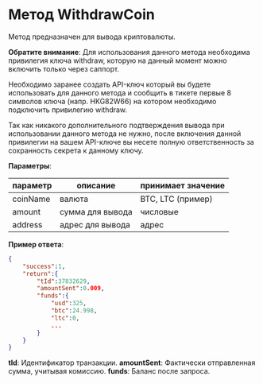 # Метод WithdrawCoin

Метод предназначен для вывода криптовалюты.

**Обратите внимание**: Для использования данного метода необходима привилегия ключа withdraw, которую на данный момент можно включить только через саппорт.

Необходимо заранее создать API-ключ который вы будете использовать для данного метода и сообщить в тикете первые 8 символов ключа (напр. HKG82W66) на котором необходимо подключить привилегию withdraw.

Так как никакого дополнительного подтверждения вывода при использовании данного метода не нужно, после включения данной привилегии на вашем API-ключе вы несете полную ответственность за сохранность секрета к данному ключу.

**Параметры**:

**параметр** | **описание** | **принимает значение**
------------ | ------------ | -------------
coinName | валюта | BTC, LTC (пример)
amount | сумма для вывода | числовые
address | адрес для вывода | адрес

**Пример ответа**:
```json
{
	"success":1,
	"return":{
		"tId":37832629,
		"amountSent":0.009,
		"funds":{
			"usd":325,
			"btc":24.998,
			"ltc":0,
			...
		}
	}
}
```

**tId**: Идентификатор транзакции.
**amountSent**: Фактически отправленная сумма, учитывая комиссию.
**funds**: Баланс после запроса.
